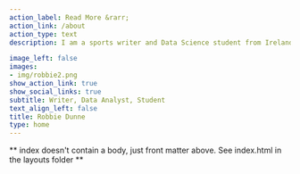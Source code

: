 ```yaml
---
action_label: Read More &rarr;
action_link: /about
action_type: text
description: I am a sports writer and Data Science student from Ireland. I have a particular interest in the intersection between sports and data analysis. The majority of my work is carried out using Python and R but I am also comfortable in a range of different platforms and languages. If you have any questions, want to chat about one of my posts or need help getting started, you can find me over on Twitter.

image_left: false
images:
- img/robbie2.png
show_action_link: true
show_social_links: true
subtitle: Writer, Data Analyst, Student
text_align_left: false
title: Robbie Dunne
type: home
---
```


** index doesn't contain a body, just front matter above.
See index.html in the layouts folder **
